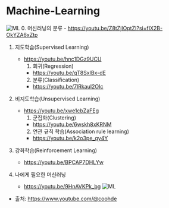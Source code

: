 # Machine-Learning
![ML](https://s3-ap-northeast-2.amazonaws.com/opentutorials-user-file/module/4916/12287.jpeg)
0. 머신러닝의 분류
    - https://youtu.be/Z8tZjIOptZI?si=fIX2B-OkYZA6xZtp

1. 지도학습(Supervised Learning)
    - https://youtu.be/hnc1DGz9UCU 
        1. 회귀(Regression)
        - https://youtu.be/qT8SxIBx-dE
        2. 분류(Classification)
        - https://youtu.be/7lRkauI2OIc

2. 비지도학습(Unsupervised Learning)
    - https://youtu.be/xwe1cbZaFEg
        1. 군집화(Clustering)
        - https://youtu.be/6wskh8xKRNM
        2. 연관 규칙 학습(Association rule learning)
        - https://youtu.be/k2o3pe_qy4Y

3. 강화학습(Reinforcement Learning)
    - https://youtu.be/BPCAP7DHLYw

4. 나에게 필요한 머신러닝
    - https://youtu.be/9HnAVKPk_bg
![ML](https://s3-ap-northeast-2.amazonaws.com/opentutorials-user-file/module/4916/12374.jpg)

- 출처: https://www.youtube.com/@coohde
